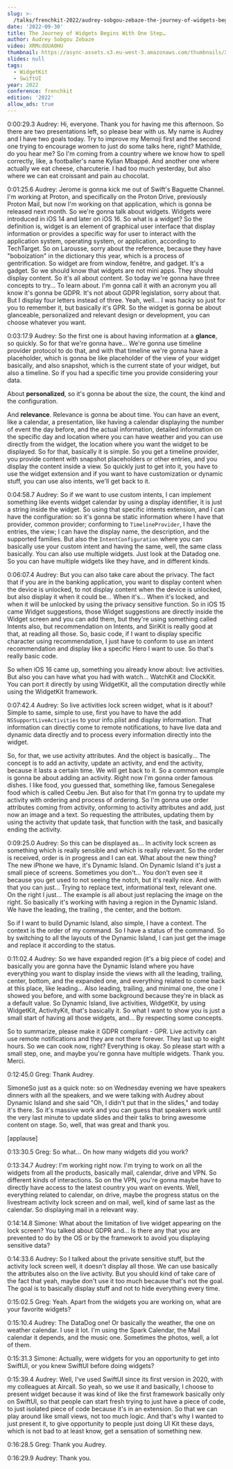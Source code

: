 ```yaml
---
slug: >-
  /talks/frenchkit-2022/audrey-sobgou-zebaze-the-journey-of-widgets-begins-with-one-step
date: '2022-09-30'
title: The Journey of Widgets Begins With One Step…
author: Audrey Sobgou Zebaze
video: XRMcdUUA0HU
thumbnail: https://async-assets.s3.eu-west-3.amazonaws.com/thumbnails/XRMcdUUA0HU.jpg
slides: null
tags:
  - WidgetKit
  - SwiftUI
year: 2022
conference: frenchkit
edition: '2022'
allow_ads: true
---
```


0:00:29.3 Audrey: Hi, everyone. Thank you for having me this afternoon. So there are two presentations left, so please bear with us. My name is Audrey and I have two goals today. Try to improve my Memoji first and the second one trying to encourage women to just do some talks here, right? Mathilde, do you hear me? So I'm coming from a country where we know how to spell correctly, like, a footballer's name Kylian Mbappé. And another one where actually we eat cheese, charcuterie. I had too much yesterday, but also where we can eat croissant and pain au chocolat.

0:01:25.6 Audrey: Jerome is gonna kick me out of Swift's Baguette Channel. I'm working at Proton, and specifically on the Proton Drive, previously Proton Mail, but now I'm working on that application, which is gonna be released next month. So we're gonna talk about widgets. Widgets were introduced in iOS 14 and later on iOS 16. So what is a widget? So the definition is, widget is an element of graphical user interface that display information or provides a specific way for user to interact with the application system, operating system, or application, according to TechTarget. So on Larousse, sorry about the reference, because they have "boboization" in the dictionary this year, which is a process of gentrification. So widget are from window, fenêtre, and gadget. It's a gadget. So we should know that widgets are not mini apps. They should display content. So it's all about content. So today we're gonna have three concepts to try... To learn about. I'm gonna call it with an acronym you all know it's gonna be GDPR. It's not about GDPR legislation, sorry about that. But I display four letters instead of three. Yeah, well... I was hacky so just for you to remember it, but basically it's GPR. So the widget is gonna be about glanceable, personalized and relevant design or development, you can choose whatever you want.

0:03:17.9 Audrey: So the first one is about having information at a **glance**, so quickly. So for that we're gonna have... We're gonna use timeline provider protocol to do that, and with that timeline we're gonna have a placeholder, which is gonna be like placeholder of the view of your widget basically, and also snapshot, which is the current state of your widget, but also a timeline. So if you had a specific time you provide considering your data.

About **personalized**, so it's gonna be about the size, the count, the kind and the configuration.

And **relevance**. Relevance is gonna be about time. You can have an event, like a calendar, a presentation, like having a calendar displaying the number of event the day before, and the actual information, detailed information on the specific day and location where you can have weather and you can use directly from the widget, the location where you want the widget to be displayed. So for that, basically it is simple. So you get a timeline provider, you provide content with snapshot placeholders or other entries, and you display the content inside a view. So quickly just to get into it, you have to use the widget extension and if you want to have customization or dynamic stuff, you can use also intents, we'll get back to it.

0:04:58.7 Audrey: So if we want to use custom intents, I can implement something like events widget calendar by using a display identifier, it is just a string inside the widget. So using that specific intents extension, and I can have the configuration: so it's gonna be static information where I have that provider, common provider; conforming to `TimelineProvider`, I have the entries, the view; I can have the display name, the description, and the supported families. But also the `IntentConfiguration` where you can basically use your custom intent and having the same, well, the same class basically. You can also use multiple widgets. Just look at the Datadog one. So you can have multiple widgets like they have, and in different kinds.

0:06:07.4 Audrey: But you can also take care about the privacy. The fact that if you are in the banking application, you want to display content when the device is unlocked, to not display content when the device is unlocked, but also display it when it could be... When it's... When it's locked, and when it will be unlocked by using the privacy sensitive function. So in iOS 15 came Widget suggestions, those Widget suggestions are directly inside the Widget screen and you can add them, but they're using something called Intents also, but recommendation on Intents, and SiriKit is really good at that, at reading all those. So, basic code, if I want to display specific character using recommendation, I just have to conform to use an intent recommendation and display like a specific Hero I want to use. So that's really basic code.

So when iOS 16 came up, something you already know about: live activities. But also you can have what you had with watch... WatchKit and ClockKit. You can port it directly by using WidgetKit, all the computation directly while using the WidgetKit framework.

0:07:42.4 Audrey: So live activities lock screen widget, what is it about? Simple to same, simple to use, first you have to have the add `NSSupportLiveActivities` to your info.plist and display information. That information can directly come to remote notifications, to have live data and dynamic data directly and to process every information directly into the widget.

So, for that, we use activity attributes. And the object is basically... The concept is to add an activity, update an activity, and end the activity, because it lasts a certain time. We will get back to it. So a common example is gonna be about adding an activity. Right now I'm gonna order famous dishes. I like food, you guessed that, something like, famous Senegalese food which is called Ceebu Jen. But also for that I'm gonna try to update my activity with ordering and process of ordering. So I'm gonna use order attributes coming from activity, onforming to activity attributes and add, just now an image and a text. So requesting the attributes, updating them by using the activity that update task, that function with the task, and basically ending the activity.

0:09:25.0 Audrey: So this can be displayed as... In activity lock screen as something which is really sensible and which is really relevant. So the order is received, order is in progress and I can eat. What about the new thing? The new iPhone we have, it's Dynamic Island. On Dynamic Island it's just a small piece of screens. Sometimes you don't... You don't even see it because you get used to not seeing the notch, but it's really nice. And with that you can just... Trying to replace text, informational text, relevant one. On the right I just... The example is all about just replacing the image on the right. So basically it's working with having a region in the Dynamic Island. We have the leading, the trailing , the center, and the bottom.

So if I want to build Dynamic Island, also simple, I have a context. The context is the order of my command. So I have a status of the command. So by switching to all the layouts of the Dynamic Island, I can just get the image and replace it according to the status.

0:11:02.4 Audrey: So we have expanded region (it's a big piece of code) and basically you are gonna have the Dynamic Island where you have everything you want to display inside the views with all the leading, trailing, center, bottom, and the expanded one, and everything related to come back at this place, like leading... Also leading, trailing, and minimal one, the one I showed you before, and with some background because they're in black as a default value. So Dynamic Island, live activities, WidgetKit, by using WidgetKit, ActivityKit, that's basically it. So what I want to show you is just a small start of having all those widgets, and... By respecting some concepts.

So to summarize, please make it GDPR compliant - GPR. Live activity can use remote notifications and they are not there forever. They last up to eight hours. So we can cook now, right? Everything is okay. So please start with a small step, one, and maybe you're gonna have multiple widgets. Thank you. Merci.

0:12:45.0 Greg: Thank Audrey.

SimoneSo just as a quick note: so on Wednesday evening we have speakers dinners with all the speakers, and we were talking with Audrey about Dynamic Island and she said "Oh, I didn't put that in the slides," and today it's there. So it's massive work and you can guess that speakers work until the very last minute to update slides and their talks to bring awesome content on stage. So, well, that was great and thank you.

[applause]

0:13:30.5 Greg: So what... On how many widgets did you work?

0:13:34.7 Audrey: I'm working right now. I'm trying to work on all the widgets from all the products, basically mail, calendar, drive and VPN. So different kinds of interactions. So on the VPN, you're gonna maybe have to directly have access to the latest country you want on events. Well, everything related to calendar, on drive, maybe the progress status on the livestream activity lock screen and on mail, well, kind of same last as the calendar. So displaying mail in a relevant way.

0:14:14.8 Simone: What about the limitation of live widget appearing on the lock screen? You talked about GDPR and... Is there any that you are prevented to do by the OS or by the framework to avoid you displaying sensitive data?

0:14:33.6 Audrey: So I talked about the private sensitive stuff, but the activity lock screen well, it doesn't display all those. We can use basically the attributes also on the live activity. But you should kind of take care of the fact that yeah, maybe don't use it too much because that's not the goal. The goal is to basically display stuff and not to hide everything every time.

0:15:02.5 Greg: Yeah. Apart from the widgets you are working on, what are your favorite widgets?

0:15:10.4 Audrey: The DataDog one! Or basically the weather, the one on weather calendar. I use it lot. I'm using the Spark Calendar, the Mail calendar it depends, and the music one. Sometimes the photos, well, a lot of them.

0:15:31.3 Simone: Actually, were widgets for you an opportunity to get into SwiftUI, or you knew SwiftUI before doing widgets?

0:15:39.4 Audrey: Well, I've used SwiftUI since its first version in 2020, with my colleagues at Aircall. So yeah, so we use it and basically, I choose to present widget because it was kind of like the first framework basically only on SwiftUI, so that people can start fresh trying to just have a piece of code, to just isolated piece of code because it's in an extension. So that we can play around like small views, not too much logic. And that's why I wanted to just present it, to give opportunity to people just doing UI Kit these days, which is not bad to at least know, get a sensation of something new.

0:16:28.5 Greg: Thank you Audrey.

0:16:29.9 Audrey: Thank you.
